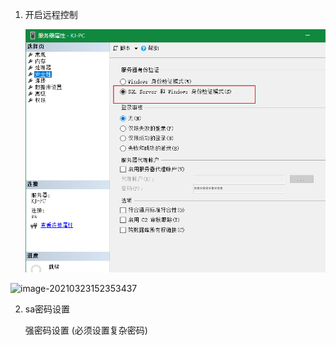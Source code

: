 1. 开启远程控制

   ![image-20210323152244833](https://raw.githubusercontent.com/kujin521/Typora_images/master/img/20210323152353.png)

![image-20210323152353437](C:/Users/Administrator/AppData/Roaming/Typora/typora-user-images/image-20210323152353437.png)

2. sa密码设置

   强密码设置 (必须设置复杂密码)